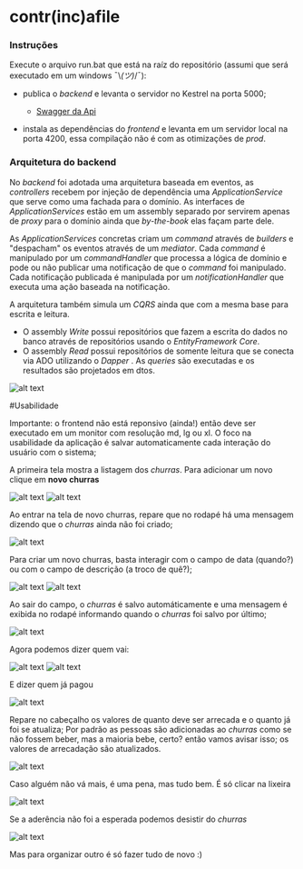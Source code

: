 # contr(inc)afile

### Instruções

Execute o arquivo run.bat que está na raíz do repositório (assumi que será executado em um windows  ¯\\_(ツ)_/¯): 
  - publica o *backend* e levanta o servidor no Kestrel na porta 5000; 
    - [Swagger da Api](http://localhost:5000/swagger "Swagger da Api")

- instala as dependências do *frontend* e levanta em um servidor local na porta 4200, essa compilação não é com as otimizações de *prod*.

### Arquitetura do backend
No *backend* foi adotada uma arquitetura baseada em eventos, as *controllers* recebem por injeção de dependência uma *ApplicationService*  que serve como uma fachada para o domínio. As interfaces de *ApplicationServices* estão em um assembly separado por servirem apenas de *proxy* para o domínio ainda que *by-the-book* elas façam parte dele. 

As *ApplicationServices*  concretas criam um *command* através de *builders* e "despacham" os eventos através de um *mediator*. Cada *command* é manipulado por um *commandHandler* que processa a lógica de domínio e pode ou não publicar uma notificação de que o *command* foi manipulado. Cada notificação publicada é manipulada por um *notificationHandler* que executa uma ação baseada na notificação.

A arquitetura também simula um *CQRS* ainda que com a mesma base para escrita e leitura. 
- O assembly *Write* possui repositórios que fazem a escrita do dados no banco através de repositórios usando o *EntityFramework Core*.
- O assembly *Read* possui repositórios de somente leitura que se conecta via ADO utilizando o *Dapper* . As *queries*  são executadas e os resultados são projetados em dtos.

![alt text](Arquitetura.png)

#Usabilidade

Importante: o frontend não está reponsivo (ainda!) então deve ser executado em um monitor com resolução md, lg ou xl.
O foco na usabilidade da aplicação é salvar automaticamente cada interação do usuário com o sistema;

A primeira tela mostra a listagem dos *churras*. Para adicionar um novo clique em **novo churras**

![alt text](how-to/0.listagem.png)
![alt text](how-to/11.volta-pra-lista.png)

Ao entrar na tela de novo churras, repare que no rodapé há uma mensagem dizendo que o *churras* ainda não foi criado;

![alt text](how-to/1.sem-churras.png)

Para criar um novo churras, basta interagir com o campo de data (quando?) ou com o campo de descrição (a troco de quê?);

![alt text](how-to/2.quando.png)
![alt text](how-to/3.quando-popup.png)

Ao sair do campo, o *churras* é salvo automáticamente e uma mensagem é exibida no rodapé informando quando o *churras* foi salvo por último; 

![alt text](how-to/4.churas-criado.png)

Agora podemos dizer quem vai: 

![alt text](how-to/5.adicionar-pessoas)
![alt text](how-to/6.muitas-pessoas.png)

E dizer quem já pagou

![alt text](how-to/7.pago.png)

Repare no cabeçalho os valores de quanto deve ser arrecada e o quanto já foi se atualiza; Por padrão as pessoas são adicionadas ao *churras* como se não fossem beber, mas a maioria bebe, certo? então vamos avisar isso; os valores de arrecadação são atualizados.

![alt text](how-to/8.com-bebida.png)

Caso alguém não vá mais, é uma pena, mas tudo bem. É só clicar na lixeira

![alt text](how-to/9.remover.png)

Se a aderência não foi a esperada podemos desistir do *churras* 

![alt text](how-to/10.desistir.png)

Mas para organizar outro é só fazer tudo de novo :)
